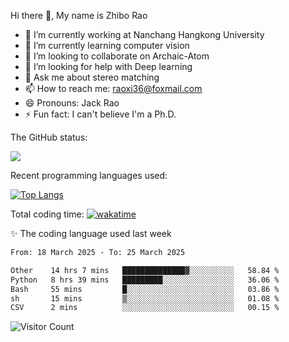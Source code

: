 Hi there 👋, My name is Zhibo Rao
- 🔭 I’m currently working at Nanchang Hangkong University
- 🌱 I’m currently learning computer vision
- 👯 I’m looking to collaborate on Archaic-Atom
- 🤔 I’m looking for help with Deep learning
- 💬 Ask me about stereo matching
- 📫 How to reach me: raoxi36@foxmail.com
- 😄 Pronouns: Jack Rao
- ⚡ Fun fact: I can't believe I'm a Ph.D.

The GitHub status:

![](https://github-readme-stats.vercel.app/api?username=ZhiboRao)

Recent programming languages used:

[![Top Langs](https://github-readme-stats.vercel.app/api/top-langs/?username=ZhiboRao&layout=compact)](https://github.com/anuraghazra/github-readme-stats)

Total coding time: [![wakatime](https://wakatime.com/badge/user/51ec5ec7-4742-4243-9eea-732ade32c0b7.svg)](https://wakatime.com/@51ec5ec7-4742-4243-9eea-732ade32c0b7)

✨ The coding language used last week 
<!--START_SECTION:waka-->

```txt
From: 18 March 2025 - To: 25 March 2025

Other    14 hrs 7 mins   ██████████████▓░░░░░░░░░░   58.84 %
Python   8 hrs 39 mins   █████████░░░░░░░░░░░░░░░░   36.06 %
Bash     55 mins         █░░░░░░░░░░░░░░░░░░░░░░░░   03.86 %
sh       15 mins         ▒░░░░░░░░░░░░░░░░░░░░░░░░   01.08 %
CSV      2 mins          ░░░░░░░░░░░░░░░░░░░░░░░░░   00.15 %
```

<!--END_SECTION:waka-->

![Visitor Count](https://profile-counter.glitch.me/Raohaocheng/count.svg)
